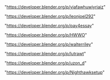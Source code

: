 "https://developer.blender.org/p/yjafawhuwiyriaiz"

"https://developer.blender.org/p/leonjoel292"

"https://developer.blender.org/p/pay4essay"

"https://developer.blender.org/p/HWWO"

"https://developer.blender.org/p/walterriley"

"https://developer.blender.org/p/lutrawt"

"https://developer.blender.org/p/uzon_d"

"https://developer.blender.org/p/Nighthawksetup"

 
